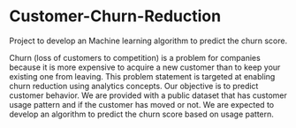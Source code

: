 # Customer-Churn-Reduction
Project to develop an Machine learning algorithm to predict the churn score. 

Churn (loss of customers to competition) is a problem for companies because it is more expensive to acquire a new customer than to keep your existing one from leaving. This problem statement is targeted at enabling churn reduction using analytics concepts. Our objective is to predict customer behavior. We are provided with a public dataset that has customer usage pattern and if the customer has moved or not. We are expected to develop an algorithm to predict the churn score based on usage pattern.
